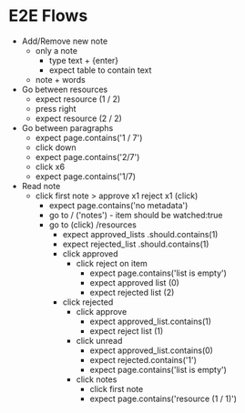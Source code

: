 # E2E Flows

- Add/Remove new note
  - only a note
    - type text + {enter}
    * expect table to contain text
  - note + words
- Go between resources
  - expect resource (1 / 2)
  * press right
  - expect resource (2 / 2)
- Go between paragraphs
  - expect page.contains('1 / 7')
  * click down
  - expect page.contains('2/7')
  * click x6
  - expect page.contains('1/7)
- Read note
  - click first note > approve x1 reject x1 (click)
    - expect page.contains('no metadata')
    * go to / ('notes') - item should be watched:true
    * go to (click) /resources
      - expect approved_lists .should.contains(1)
      - expect rejected_list .should.contains(1)
      * click approved
        - click reject on item
          - expect page.contains('list is empty')
          - expect approved list (0)
          - expect rejected list (2)
      * click rejected
        - click approve
          - expect approved_list.contains(1)
          - expect reject list (1)
        - click unread
          - expect approved_list.contains(0)
          - expect rejected.contains('1')
          - expect page.contains('list is empty')
        - click notes
          - click first note
          * expect page.contains('resource (1 / 1)')

